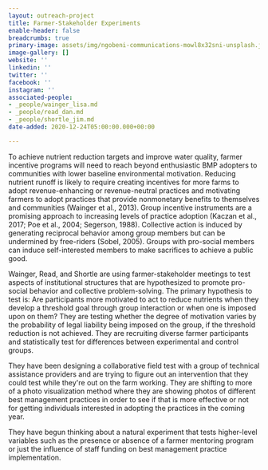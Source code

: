 ```yaml
---
layout: outreach-project
title: Farmer-Stakeholder Experiments
enable-header: false
breadcrumbs: true
primary-image: assets/img/ngobeni-communications-mowl8x32sni-unsplash.jpg
image-gallery: []
website: ''
linkedin: ''
twitter: ''
facebook: ''
instagram: ''
associated-people:
- _people/wainger_lisa.md
- _people/read_dan.md
- _people/shortle_jim.md
date-added: 2020-12-24T05:00:00.000+00:00

---
```

To achieve nutrient reduction targets and improve water quality, farmer incentive programs will need to reach beyond enthusiastic BMP adopters to communities with lower baseline environmental motivation. Reducing nutrient runoff is likely to require creating incentives for more farms to adopt revenue-enhancing or revenue-neutral practices and motivating farmers to adopt practices that provide nonmonetary benefits to themselves and communities (Wainger et al., 2013). Group incentive instruments are a promising approach to increasing levels of practice adoption (Kaczan et al., 2017; Poe et al., 2004; Segerson, 1988). Collective action is induced by generating reciprocal behavior among group members but can be undermined by free-riders (Sobel, 2005). Groups with pro-social members can induce self-interested members to make sacrifices to achieve a public good.

Wainger, Read, and Shortle are using farmer-stakeholder meetings to test aspects of institutional structures that are hypothesized to promote pro-social behavior and collective problem-solving. The primary hypothesis to test is: Are participants more motivated to act to reduce nutrients when they develop a threshold goal through group interaction or when one is imposed upon on them? They are testing whether the degree of motivation varies by the probability of legal liability being imposed on the group, if the threshold reduction is not achieved. They are recruiting diverse farmer participants and statistically test for differences between experimental and control groups.

They have been designing a collaborative field test with a group of technical assistance providers and are trying to figure out an intervention that they could test while they're out on the farm working. They are shifting to more of a photo visualization method where they are showing photos of different best management practices in order to see if that is more effective or not for getting individuals interested in adopting the practices in the coming year.

They have begun thinking about a natural experiment that tests higher-level variables such as the presence or absence of a farmer mentoring program or just the influence of staff funding on best management practice implementation.
